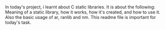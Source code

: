 In today's project, i learnt about C static libraries. It is about the following:
Meaning of a  static library, how it works, how it's created, and how to use it.
Also the basic usage of ar, ranlib and nm.
This readme file is important for today's task.
